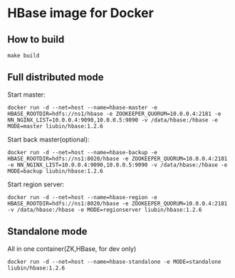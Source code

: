 # HBase image for Docker

## How to build

```
make build
```

## Full distributed mode

Start master:

```
docker run -d --net=host --name=hbase-master -e HBASE_ROOTDIR=hdfs://ns1/hbase -e ZOOKEEPER_QUORUM=10.0.0.4:2181 -e NN_NGINX_LIST=10.0.0.4:9090,10.0.0.5:9090 -v /data/hbase:/hbase -e MODE=master liubin/hbase:1.2.6
```

Start back master(optional):

```
docker run -d --net=host --name=hbase-backup -e HBASE_ROOTDIR=hdfs://ns1:8020/hbase -e ZOOKEEPER_QUORUM=10.0.0.4:2181 -e NN_NGINX_LIST=10.0.0.4:9090,10.0.0.5:9090 -v /data/hbase:/hbase -e MODE=backup liubin/hbase:1.2.6

```

Start region server:

```
docker run -d --net=host --name=hbase-region -e HBASE_ROOTDIR=hdfs://ns1:8020/hbase -e ZOOKEEPER_QUORUM=10.0.0.4:2181 -v /data/hbase:/hbase -e MODE=regionserver liubin/hbase:1.2.6
```

## Standalone mode

All in one container(ZK,HBase, for dev only)

```
docker run -d --net=host --name=hbase-standalone -e MODE=standalone liubin/hbase:1.2.6
```
